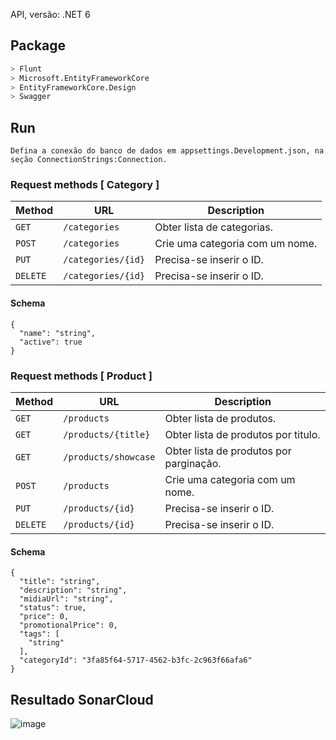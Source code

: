 API, versão: .NET 6

## Package

```bash
> Flunt
> Microsoft.EntityFrameworkCore
> EntityFrameworkCore.Design
> Swagger
```
## Run
```
Defina a conexão do banco de dados em appsettings.Development.json, na seção ConnectionStrings:Connection.
```


### Request methods [ Category ] 

| Method   | URL                                      | Description                              |
| -------- | ---------------------------------------- | ---------------------------------------- |
| `GET`    | `/categories`                            | Obter lista de categorias.               |
| `POST`   | `/categories`                            | Crie uma categoria com um nome.          |
| `PUT`    | `/categories/{id}`                       | Precisa-se inserir o ID.                 |
| `DELETE` | `/categories/{id}`                       | Precisa-se inserir o ID.                 |

#### Schema

```
{
  "name": "string",
  "active": true
}
```

### Request methods [ Product ] 

| Method   | URL                                      | Description                              |
| -------- | ---------------------------------------- | ---------------------------------------- |
| `GET`    | `/products`                              | Obter lista de produtos.                 |
| `GET`    | `/products/{title}`                      | Obter lista de produtos por titulo.      |
| `GET`    | `/products/showcase`                     | Obter lista de produtos por parginação.  |
| `POST`   | `/products`                              | Crie uma categoria com um nome.          |
| `PUT`    | `/products/{id}`                         | Precisa-se inserir o ID.                 |
| `DELETE` | `/products/{id}`                         | Precisa-se inserir o ID.                 |


#### Schema

```
{
  "title": "string",
  "description": "string",
  "midiaUrl": "string",
  "status": true,
  "price": 0,
  "promotionalPrice": 0,
  "tags": [
    "string"
  ],
  "categoryId": "3fa85f64-5717-4562-b3fc-2c963f66afa6"
}
```

## Resultado SonarCloud
![image](https://user-images.githubusercontent.com/70063088/194777754-ffb2bb36-293b-4b45-83de-5f4ff37c63cb.png)

